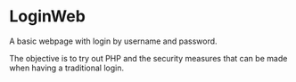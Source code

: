 # LoginWeb
A basic webpage with login by username and password.

The objective is to try out PHP and the security measures that can be made when having a traditional login.
